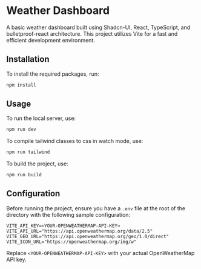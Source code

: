 # Weather Dashboard

A basic weather dashboard built using Shadcn-UI, React, TypeScript, and bulletproof-react architecture. This project utilizes Vite for a fast and efficient development environment.

## Installation

To install the required packages, run:

```bash
npm install
```

## Usage

To run the local server, use:

```bash
npm run dev
```

To compile tailwind classes to css in watch mode, use:

```bash
npm run tailwind
```

To build the project, use:

```bash
npm run build
```

## Configuration

Before running the project, ensure you have a `.env` file at the root of the directory with the following sample configuration:

```plaintext
VITE_API_KEY=<YOUR-OPENWEATHERMAP-API-KEY>
VITE_API_URL="https://api.openweathermap.org/data/2.5"
VITE_GEO_URL="https://api.openweathermap.org/geo/1.0/direct"
VITE_ICON_URL="https://openweathermap.org/img/w"
```

Replace `<YOUR-OPENWEATHERMAP-API-KEY>` with your actual OpenWeatherMap API key.

